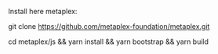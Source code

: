 Install here metaplex:


git clone https://github.com/metaplex-foundation/metaplex.git

cd metaplex/js && yarn install && yarn bootstrap && yarn build
